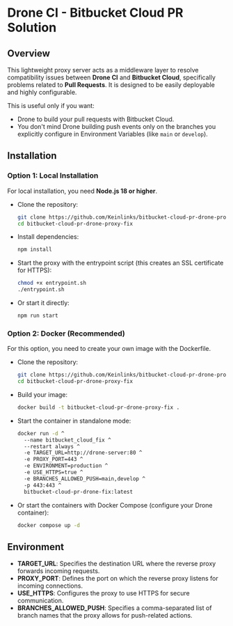 # Drone CI - Bitbucket Cloud PR Solution

## Overview

This lightweight proxy server acts as a middleware layer to resolve compatibility issues between **Drone CI** and **Bitbucket Cloud**, specifically problems related to **Pull Requests**. It is designed to be easily deployable and highly configurable.

This is useful only if you want:
- Drone to build your pull requests with Bitbucket Cloud.
- You don't mind Drone building push events only on the branches you explicitly configure in Environment Variables (like `main` or `develop`).

## Installation

### Option 1: Local Installation

For local installation, you need **Node.js 18 or higher**.

- Clone the repository:

    ```bash
    git clone https://github.com/Keinlinks/bitbucket-cloud-pr-drone-proxy-fix.git
    cd bitbucket-cloud-pr-drone-proxy-fix
    ```

- Install dependencies:

    ```bash
    npm install
    ```

- Start the proxy with the entrypoint script (this creates an SSL certificate for HTTPS):

    ```bash
    chmod +x entrypoint.sh
    ./entrypoint.sh
    ```

- Or start it directly:

    ```bash
    npm run start
    ```

### Option 2: Docker (Recommended)

For this option, you need to create your own image with the Dockerfile.

- Clone the repository:

    ```bash
    git clone https://github.com/Keinlinks/bitbucket-cloud-pr-drone-proxy-fix.git
    cd bitbucket-cloud-pr-drone-proxy-fix
    ```

- Build your image:

    ```bash
    docker build -t bitbucket-cloud-pr-drone-proxy-fix .
    ```

- Start the container in standalone mode:

    ```bash
    docker run -d ^
      --name bitbucket_cloud_fix ^
      --restart always ^
      -e TARGET_URL=http://drone-server:80 ^
      -e PROXY_PORT=443 ^
      -e ENVIRONMENT=production ^
      -e USE_HTTPS=true ^
      -e BRANCHES_ALLOWED_PUSH=main,develop ^
      -p 443:443 ^
      bitbucket-cloud-pr-drone-fix:latest
    ```

- Or start the containers with Docker Compose (configure your Drone container):

    ```bash
    docker compose up -d
    ```

## Environment

- **TARGET_URL**: Specifies the destination URL where the reverse proxy forwards incoming requests.
- **PROXY_PORT**: Defines the port on which the reverse proxy listens for incoming connections.
- **USE_HTTPS**: Configures the proxy to use HTTPS for secure communication.
- **BRANCHES_ALLOWED_PUSH**: Specifies a comma-separated list of branch names that the proxy allows for push-related actions.